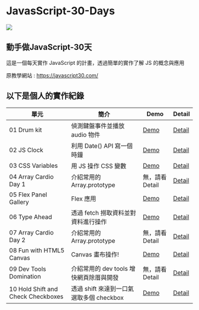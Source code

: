 # JavasScript-30-Days
<img src="https://camo.githubusercontent.com/13a16597bc17b350b043e30ab701082fc276d3c4/68747470733a2f2f6a61766173637269707433302e636f6d2f696d616765732f4a53332d736f6369616c2d73686172652e706e67">
<h2>動手做JavaScript-30天</h2>
<p>這是一個每天實作 JavaScript 的計畫，透過簡單的實作了解 JS 的概念與應用</p>
<p>原教學網站 : <a href="https://javascript30.com/">https://javascript30.com/</a></p>

<h2>以下是個人的實作紀錄</h2>

<table>
  <thead width="100%">
    <tr>
      <th>單元</th>
      <th>簡介</th>
      <th>Demo</th>
      <th>Detail</th>
    </tr>
  </thead>
  <tbody>
    <tr>
      <td>01 Drum kit</td>
      <td>偵測鍵盤事件並播放 audio 物件</td>
      <td><a href="https://wilightmoment.github.io/JavasScript-30-Days/01%20-%20JavaScript%20Drum%20Kit/">Demo</a></td>
      <td><a href="https://github.com/Wilightmoment/JavasScript-30-Days/tree/master/01%20-%20JavaScript%20Drum%20Kit">Detail</a></td>
    </tr>
    <tr>
      <td>02 JS Clock</td>
      <td>利用 Date() API 寫一個時鐘</td>
      <td><a href="https://wilightmoment.github.io/JavasScript-30-Days/02%20-%20JS%20and%20CSS%20Clock/">Demo</a></td>
      <td><a href="https://github.com/Wilightmoment/JavasScript-30-Days/tree/master/02%20-%20JS%20and%20CSS%20Clock">Detail</a></td>
    </tr>
    <tr>
      <td>03 CSS Variables</td>
      <td>用 JS 操作 CSS 變數</td>
      <td><a href="https://wilightmoment.github.io/JavasScript-30-Days/03 - CSS Variables/">Demo</a></td>
      <td><a href="https://github.com/Wilightmoment/JavasScript-30-Days/tree/master/03 - CSS Variables">Detail</a></td>
    </tr>
    <tr>
      <td>04 Array Cardio Day 1</td>
      <td>介紹常用的 Array.prototype</td>
      <td>無，請看 Detail</td>
      <td><a href="https://github.com/Wilightmoment/JavasScript-30-Days/tree/master/03 - CSS Variables">Detail</a></td>
    </tr>
    <tr>
      <td>05 Flex Panel Gallery</td>
      <td>Flex 應用</td>
      <td><a href="https://wilightmoment.github.io/JavasScript-30-Days/05 - Flex Panel Gallery/">Demo</a></td>
      <td><a href="https://github.com/Wilightmoment/JavasScript-30-Days/tree/master/05 - Flex Panel Gallery">Detail</a></td>
    </tr>
    <tr>
      <td>06 Type Ahead</td>
      <td>透過 fetch 撈取資料並對資料進行操作</td>
      <td><a href="https://wilightmoment.github.io/JavasScript-30-Days/06 - Type Ahead/">Demo</a></td>
      <td><a href="https://github.com/Wilightmoment/JavasScript-30-Days/tree/master/06 - Type Ahead">Detail</a></td>
    </tr>
    <tr>
      <td>07 Array Cardio Day 2</td>
      <td>介紹常用的 Array.prototype</td>
      <td>無，請看 Detail</td>
      <td><a href="https://github.com/Wilightmoment/JavasScript-30-Days/tree/master/07 - Array Cardio Day 2">Detail</a></td>
    </tr>
    <tr>
      <td>08 Fun with HTML5 Canvas</td>
      <td>Canvas 畫布操作!</td>
      <td><a href="https://wilightmoment.github.io/JavasScript-30-Days/08 - Fun with HTML5 Canvas/">Demo</a></td>
      <td><a href="https://github.com/Wilightmoment/JavasScript-30-Days/tree/master/08 - Fun with HTML5 Canvas">Detail</a></td>
    </tr>
    <tr>
      <td>09 Dev Tools Domination</td>
      <td>介紹常用的 dev tools 增快網頁除厝與開發</td>
      <td>無，請看 Detail</td>
      <td><a href="https://github.com/Wilightmoment/JavasScript-30-Days/tree/master/09 - Dev Tools Domination">Detail</a></td>
    </tr>
    <tr>
      <td>10 Hold Shift and Check Checkboxes</td>
      <td>透過 shift 來達到一口氣選取多個 checkbox</td>
      <td><a href="https://wilightmoment.github.io/JavasScript-30-Days/10 - Hold Shift and Check Checkboxes/">Demo</a></td>
      <td><a href="https://github.com/Wilightmoment/JavasScript-30-Days/tree/master/10 - Hold Shift and Check Checkboxes">Detail</a></td>
    </tr>
  </tbody>
  
</table>
